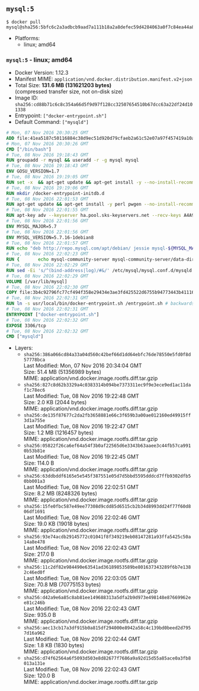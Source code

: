 ## `mysql:5`

```console
$ docker pull mysql@sha256:5bfc6c2a3adbcb9aad7a111b18a2a8defec59d4284063a0f7c84ea44a81a365f
```

-	Platforms:
	-	linux; amd64

### `mysql:5` - linux; amd64

-	Docker Version: 1.12.3
-	Manifest MIME: `application/vnd.docker.distribution.manifest.v2+json`
-	Total Size: **131.6 MB (131621203 bytes)**  
	(compressed transfer size, not on-disk size)
-	Image ID: `sha256:cd88b71c6c8c354a66d5f9d97f128cc32507654510b67dcc63a22df24d101338`
-	Entrypoint: `["docker-entrypoint.sh"]`
-	Default Command: `["mysqld"]`

```dockerfile
# Mon, 07 Nov 2016 20:30:25 GMT
ADD file:41ea5187c50116884c38d9ec51d920d79cfaeb2a61c52e07a97f457419a10a4f in / 
# Mon, 07 Nov 2016 20:30:26 GMT
CMD ["/bin/bash"]
# Tue, 08 Nov 2016 19:18:43 GMT
RUN groupadd -r mysql && useradd -r -g mysql mysql
# Tue, 08 Nov 2016 19:18:43 GMT
ENV GOSU_VERSION=1.7
# Tue, 08 Nov 2016 19:19:05 GMT
RUN set -x 	&& apt-get update && apt-get install -y --no-install-recommends ca-certificates wget && rm -rf /var/lib/apt/lists/* 	&& wget -O /usr/local/bin/gosu "https://github.com/tianon/gosu/releases/download/$GOSU_VERSION/gosu-$(dpkg --print-architecture)" 	&& wget -O /usr/local/bin/gosu.asc "https://github.com/tianon/gosu/releases/download/$GOSU_VERSION/gosu-$(dpkg --print-architecture).asc" 	&& export GNUPGHOME="$(mktemp -d)" 	&& gpg --keyserver ha.pool.sks-keyservers.net --recv-keys B42F6819007F00F88E364FD4036A9C25BF357DD4 	&& gpg --batch --verify /usr/local/bin/gosu.asc /usr/local/bin/gosu 	&& rm -r "$GNUPGHOME" /usr/local/bin/gosu.asc 	&& chmod +x /usr/local/bin/gosu 	&& gosu nobody true 	&& apt-get purge -y --auto-remove ca-certificates wget
# Tue, 08 Nov 2016 19:19:06 GMT
RUN mkdir /docker-entrypoint-initdb.d
# Tue, 08 Nov 2016 22:01:53 GMT
RUN apt-get update && apt-get install -y perl pwgen --no-install-recommends && rm -rf /var/lib/apt/lists/*
# Tue, 08 Nov 2016 22:01:55 GMT
RUN apt-key adv --keyserver ha.pool.sks-keyservers.net --recv-keys A4A9406876FCBD3C456770C88C718D3B5072E1F5
# Tue, 08 Nov 2016 22:01:56 GMT
ENV MYSQL_MAJOR=5.7
# Tue, 08 Nov 2016 22:01:56 GMT
ENV MYSQL_VERSION=5.7.16-1debian8
# Tue, 08 Nov 2016 22:01:57 GMT
RUN echo "deb http://repo.mysql.com/apt/debian/ jessie mysql-${MYSQL_MAJOR}" > /etc/apt/sources.list.d/mysql.list
# Tue, 08 Nov 2016 22:02:23 GMT
RUN { 		echo mysql-community-server mysql-community-server/data-dir select ''; 		echo mysql-community-server mysql-community-server/root-pass password ''; 		echo mysql-community-server mysql-community-server/re-root-pass password ''; 		echo mysql-community-server mysql-community-server/remove-test-db select false; 	} | debconf-set-selections 	&& apt-get update && apt-get install -y mysql-server="${MYSQL_VERSION}" && rm -rf /var/lib/apt/lists/* 	&& rm -rf /var/lib/mysql && mkdir -p /var/lib/mysql /var/run/mysqld 	&& chown -R mysql:mysql /var/lib/mysql /var/run/mysqld 	&& chmod 777 /var/run/mysqld
# Tue, 08 Nov 2016 22:02:29 GMT
RUN sed -Ei 's/^(bind-address|log)/#&/' /etc/mysql/mysql.conf.d/mysqld.cnf 	&& echo '[mysqld]\nskip-host-cache\nskip-name-resolve' > /etc/mysql/conf.d/docker.cnf
# Tue, 08 Nov 2016 22:02:29 GMT
VOLUME [/var/lib/mysql]
# Tue, 08 Nov 2016 22:02:30 GMT
COPY file:3b4c92796fc77cf494f358e29434e3ae3fd425522d6755b94773443b411169f6 in /usr/local/bin/ 
# Tue, 08 Nov 2016 22:02:31 GMT
RUN ln -s usr/local/bin/docker-entrypoint.sh /entrypoint.sh # backwards compat
# Tue, 08 Nov 2016 22:02:31 GMT
ENTRYPOINT ["docker-entrypoint.sh"]
# Tue, 08 Nov 2016 22:02:32 GMT
EXPOSE 3306/tcp
# Tue, 08 Nov 2016 22:02:32 GMT
CMD ["mysqld"]
```

-	Layers:
	-	`sha256:386a066cd84a33a04d560c42bef66d1dd64ebfc76de78550e5fd0f8d57778bca`  
		Last Modified: Mon, 07 Nov 2016 20:34:04 GMT  
		Size: 51.4 MB (51356989 bytes)  
		MIME: application/vnd.docker.image.rootfs.diff.tar.gzip
	-	`sha256:827c8d62b3329a4c0383314b094be7373311ec9f9e3ece9ed1ac11daf1c78ec6`  
		Last Modified: Tue, 08 Nov 2016 19:22:48 GMT  
		Size: 2.0 KB (2044 bytes)  
		MIME: application/vnd.docker.image.rootfs.diff.tar.gzip
	-	`sha256:de135f87677c2da2fb3658881e66c3f659b3a00ae012160ed49915ff3d1a755e`  
		Last Modified: Tue, 08 Nov 2016 19:22:47 GMT  
		Size: 1.2 MB (1216457 bytes)  
		MIME: application/vnd.docker.image.rootfs.diff.tar.gzip
	-	`sha256:05822f26ca6ef64a54f3b0af22565d6e3343b63aaee3c44fb57ca9910b53b81e`  
		Last Modified: Tue, 08 Nov 2016 19:22:45 GMT  
		Size: 114.0 B  
		MIME: application/vnd.docker.image.rootfs.diff.tar.gzip
	-	`sha256:63ddbddf6165e5e545f387551e05d7d5bbd5595dddcd7ffb9302dfb50bb001a3`  
		Last Modified: Tue, 08 Nov 2016 22:02:51 GMT  
		Size: 8.2 MB (8248326 bytes)  
		MIME: application/vnd.docker.image.rootfs.diff.tar.gzip
	-	`sha256:15fe0fbc587e49ee77308d9cdd85d6515cb2b34d8993dd24f77f60d806df1691`  
		Last Modified: Tue, 08 Nov 2016 22:02:46 GMT  
		Size: 19.0 KB (19018 bytes)  
		MIME: application/vnd.docker.image.rootfs.diff.tar.gzip
	-	`sha256:93e74acdb29145772c01041f8f349219eb08147281a93ffa5425c50a14a8e478`  
		Last Modified: Tue, 08 Nov 2016 22:02:43 GMT  
		Size: 217.0 B  
		MIME: application/vnd.docker.image.rootfs.diff.tar.gzip
	-	`sha256:11c2df82e984490e63541ad36189853589be801637343289f6b7e1382c46ed0f`  
		Last Modified: Tue, 08 Nov 2016 22:03:05 GMT  
		Size: 70.8 MB (70775153 bytes)  
		MIME: application/vnd.docker.image.rootfs.diff.tar.gzip
	-	`sha256:d42a9e6a85c8ab81ee149688313a5dfa2b9d973e498148e87669962ee81c246b`  
		Last Modified: Tue, 08 Nov 2016 22:02:43 GMT  
		Size: 935.0 B  
		MIME: application/vnd.docker.image.rootfs.diff.tar.gzip
	-	`sha256:aec13cb17a3df915b0a815df294000e8942a58c4c139bd0beed2d7957d16a962`  
		Last Modified: Tue, 08 Nov 2016 22:02:44 GMT  
		Size: 1.8 KB (1830 bytes)  
		MIME: application/vnd.docker.image.rootfs.diff.tar.gzip
	-	`sha256:d74f62564a6f5093d503e8d82677f7686a9a92d15d55a85ace0a3fb8013a131e`  
		Last Modified: Tue, 08 Nov 2016 22:02:43 GMT  
		Size: 120.0 B  
		MIME: application/vnd.docker.image.rootfs.diff.tar.gzip
